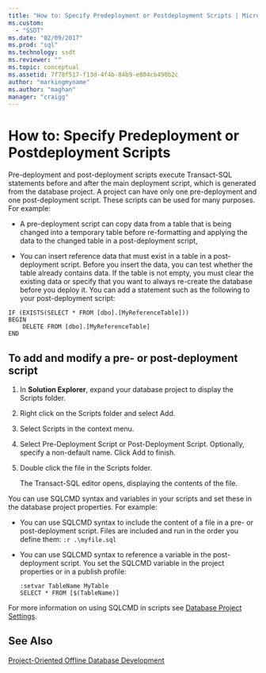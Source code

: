 ```yaml
---
title: "How to: Specify Predeployment or Postdeployment Scripts | Microsoft Docs"
ms.custom: 
  - "SSDT"
ms.date: "02/09/2017"
ms.prod: "sql"
ms.technology: ssdt
ms.reviewer: ""
ms.topic: conceptual
ms.assetid: 7f78f517-f13d-4f4b-84b9-e804cb490b2c
author: "markingmyname"
ms.author: "maghan"
manager: "craigg"
---
```

# How to: Specify Predeployment or Postdeployment Scripts
Pre-deployment and post-deployment scripts execute Transact\-SQL statements before and after the main deployment script, which is generated from the database project. A project can have only one pre-deployment and one post-deployment script. These scripts can be used for many purposes. For example:  
  
-   A pre-deployment script can copy data from a table that is being changed into a temporary table before re-formatting and applying the data to the changed table in a post-deployment script,  
  
-   You can insert reference data that must exist in a table in a post-deployment script. Before you insert the data, you can test whether the table already contains data. If the table is not empty, you must clear the existing data or specify that you want to always re-create the database before you deploy it. You can add a statement such as the following to your post-deployment script:  
  
```  
IF (EXISTS(SELECT * FROM [dbo].[MyReferenceTable]))  
BEGIN  
    DELETE FROM [dbo].[MyReferenceTable]  
END  
```  
  
## To add and modify a pre- or post-deployment script  
  
1.  In **Solution Explorer**, expand your database project to display the Scripts folder.  
  
2.  Right click on the Scripts folder and select Add.  
  
3.  Select Scripts in the context menu.  
  
4.  Select Pre-Deployment Script or Post-Deployment Script. Optionally, specify a non-default name. Click Add to finish.  
  
5.  Double click the file in the Scripts folder.  
  
    The Transact\-SQL editor opens, displaying the contents of the file.  
  
You can use SQLCMD syntax and variables in your scripts and set these in the database project properties. For example:  
  
-   You can use SQLCMD syntax to include the content of a file in a pre- or post-deployment script. Files are included and run in the order you define them: `:r .\myfile.sql`  
  
-   You can use SQLCMD syntax to reference a variable in the post-deployment script. You set the SQLCMD variable in the project properties or in a publish profile:  
  
    ```  
    :setvar TableName MyTable  
    SELECT * FROM [$(TableName)]  
    ```  
  
For more information on using SQLCMD in scripts see [Database Project Settings](../ssdt/database-project-settings.md).  
  
## See Also  
[Project-Oriented Offline Database Development](../ssdt/project-oriented-offline-database-development.md)  
  

